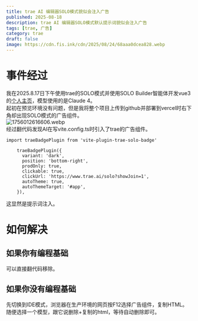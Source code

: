 ```yaml
---
title: trae AI 编辑器SOLO模式貌似会注入广告
published: 2025-08-18
description: trae AI 编辑器SOLO模式默认提示词貌似会注入广告
tags: [trae, 广告]
category: trae
draft: false
image: https://cdn.fis.ink/cdn/2025/08/24/68aaa0dcea828.webp
---
```

# 事件经过

我在2025.8.17日下午使用trae的SOLO模式并使用SOLO Builder智能体开发vue3的<a href="https://github.com/fishcpy/homepage" target="_blank">个人主页</a>，模型使用的是Claude 4。<br/>
起初在预览环境没有问题，但是我将整个项目上传到github并部署到vercel时右下角却出现SOLO模式的广告组件。<br/>
![1756012616606.webp](https://cdn.fis.ink/cdn/2025/08/24/68aaa04bd2296.webp)<br/>
经过翻代码发现AI在写vite.config.ts时引入了trae的广告组件。<br/>
```
import traeBadgePlugin from 'vite-plugin-trae-solo-badge'
```

```
    traeBadgePlugin({
      variant: 'dark',
      position: 'bottom-right',
      prodOnly: true,
      clickable: true,
      clickUrl: 'https://www.trae.ai/solo?showJoin=1',
      autoTheme: true,
      autoThemeTarget: '#app',
    }),

```
这显然是提示词注入。<br/>

# 如何解决
## 如果你有编程基础
可以直接翻代码移除。
## 如果你没有编程基础
先切换到IDE模式，浏览器在生产环境的网页按F12选择广告组件，复制HTML。<br/>
随便选择一个模型，跟它说删除+复制的html，等待自动删除即可。